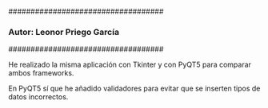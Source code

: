 ###################################
### Autor: Leonor Priego García ###
###################################

He realizado la misma aplicación con Tkinter y con PyQT5 para comparar ambos frameworks.

En PyQT5 sí que he añadido validadores para evitar que se inserten tipos de datos incorrectos.